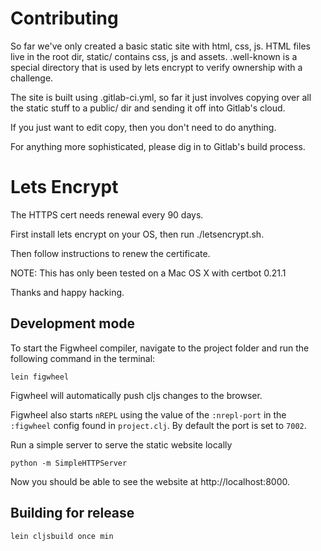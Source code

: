 # Contributing

So far we've only created a basic static site with html, css, js. HTML files live
in the root dir, static/ contains css, js and assets. .well-known is a special
directory that is used by lets encrypt to verify ownership with a challenge.

The site is built using .gitlab-ci.yml, so far it just involves copying over all
the static stuff to a public/ dir and sending it off into Gitlab's cloud.

If you just want to edit copy, then you don't need to do anything.

For anything more sophisticated, please dig in to Gitlab's build process.

# Lets Encrypt

The HTTPS cert needs renewal every 90 days.

First install lets encrypt on your OS, then run ./letsencrypt.sh.

Then follow instructions to renew the certificate.

NOTE: This has only been tested on a Mac OS X with certbot 0.21.1

Thanks and happy hacking.

## Development mode

To start the Figwheel compiler, navigate to the project folder and run the following command in the terminal:

```
lein figwheel
```

Figwheel will automatically push cljs changes to the browser.

Figwheel also starts `nREPL` using the value of the `:nrepl-port` in the `:figwheel`
config found in `project.clj`. By default the port is set to `7002`.

Run a simple server to serve the static website locally

```
python -m SimpleHTTPServer
```

Now you should be able to see the website at http://localhost:8000.

## Building for release

```
lein cljsbuild once min
```
